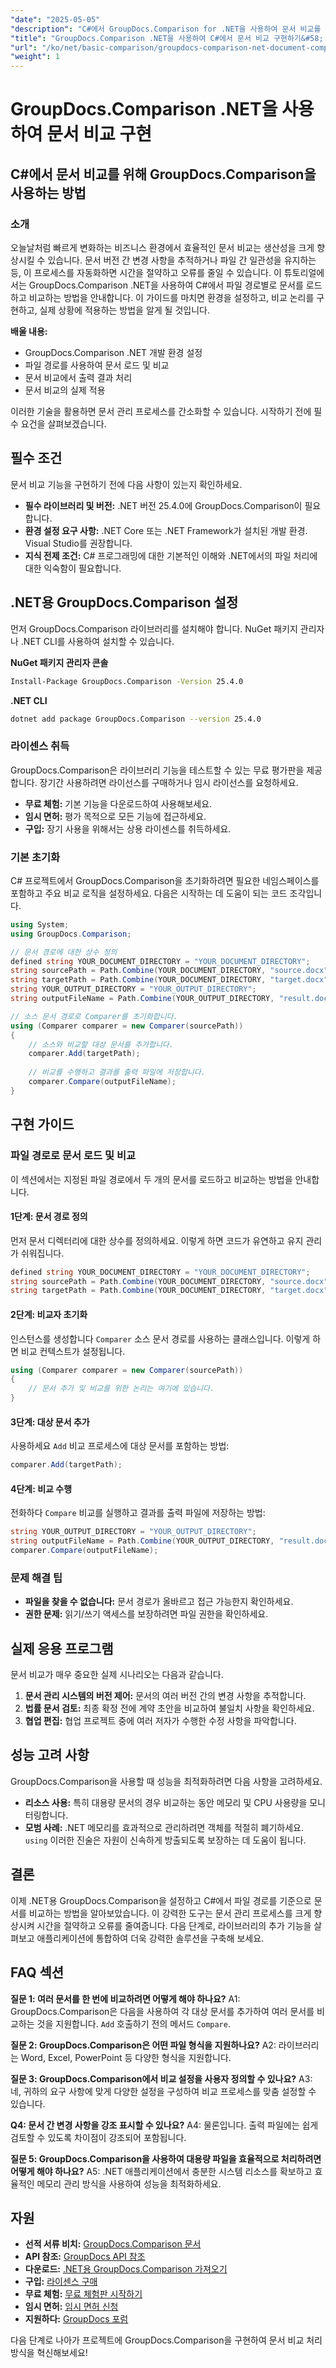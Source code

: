 ```yaml
---
"date": "2025-05-05"
"description": "C#에서 GroupDocs.Comparison for .NET을 사용하여 문서 비교를 구현하는 방법을 알아보세요. 문서 관리 프로세스를 간소화하고 시간을 절약하세요."
"title": "GroupDocs.Comparison .NET을 사용하여 C#에서 문서 비교 구현하기&#58; 단계별 가이드"
"url": "/ko/net/basic-comparison/groupdocs-comparison-net-document-comparison-csharp/"
"weight": 1
---
```


# GroupDocs.Comparison .NET을 사용하여 문서 비교 구현

## C#에서 문서 비교를 위해 GroupDocs.Comparison을 사용하는 방법 

### 소개

오늘날처럼 빠르게 변화하는 비즈니스 환경에서 효율적인 문서 비교는 생산성을 크게 향상시킬 수 있습니다. 문서 버전 간 변경 사항을 추적하거나 파일 간 일관성을 유지하는 등, 이 프로세스를 자동화하면 시간을 절약하고 오류를 줄일 수 있습니다. 이 튜토리얼에서는 GroupDocs.Comparison .NET을 사용하여 C#에서 파일 경로별로 문서를 로드하고 비교하는 방법을 안내합니다. 이 가이드를 마치면 환경을 설정하고, 비교 논리를 구현하고, 실제 상황에 적용하는 방법을 알게 될 것입니다.

**배울 내용:**
- GroupDocs.Comparison .NET 개발 환경 설정
- 파일 경로를 사용하여 문서 로드 및 비교
- 문서 비교에서 출력 결과 처리
- 문서 비교의 실제 적용

이러한 기술을 활용하면 문서 관리 프로세스를 간소화할 수 있습니다. 시작하기 전에 필수 요건을 살펴보겠습니다.

## 필수 조건

문서 비교 기능을 구현하기 전에 다음 사항이 있는지 확인하세요.

- **필수 라이브러리 및 버전:** .NET 버전 25.4.0에 GroupDocs.Comparison이 필요합니다.
- **환경 설정 요구 사항:** .NET Core 또는 .NET Framework가 설치된 개발 환경. Visual Studio를 권장합니다.
- **지식 전제 조건:** C# 프로그래밍에 대한 기본적인 이해와 .NET에서의 파일 처리에 대한 익숙함이 필요합니다.

## .NET용 GroupDocs.Comparison 설정

먼저 GroupDocs.Comparison 라이브러리를 설치해야 합니다. NuGet 패키지 관리자나 .NET CLI를 사용하여 설치할 수 있습니다.

**NuGet 패키지 관리자 콘솔**
```bash
Install-Package GroupDocs.Comparison -Version 25.4.0
```

**.NET CLI**
```bash
dotnet add package GroupDocs.Comparison --version 25.4.0
```

### 라이센스 취득

GroupDocs.Comparison은 라이브러리 기능을 테스트할 수 있는 무료 평가판을 제공합니다. 장기간 사용하려면 라이선스를 구매하거나 임시 라이선스를 요청하세요.

- **무료 체험:** 기본 기능을 다운로드하여 사용해보세요.
- **임시 면허:** 평가 목적으로 모든 기능에 접근하세요.
- **구입:** 장기 사용을 위해서는 상용 라이센스를 취득하세요.

### 기본 초기화

C# 프로젝트에서 GroupDocs.Comparison을 초기화하려면 필요한 네임스페이스를 포함하고 주요 비교 로직을 설정하세요. 다음은 시작하는 데 도움이 되는 코드 조각입니다.

```csharp
using System;
using GroupDocs.Comparison;

// 문서 경로에 대한 상수 정의
defined string YOUR_DOCUMENT_DIRECTORY = "YOUR_DOCUMENT_DIRECTORY";
string sourcePath = Path.Combine(YOUR_DOCUMENT_DIRECTORY, "source.docx");
string targetPath = Path.Combine(YOUR_DOCUMENT_DIRECTORY, "target.docx");
string YOUR_OUTPUT_DIRECTORY = "YOUR_OUTPUT_DIRECTORY";
string outputFileName = Path.Combine(YOUR_OUTPUT_DIRECTORY, "result.docx");

// 소스 문서 경로로 Comparer를 초기화합니다.
using (Comparer comparer = new Comparer(sourcePath))
{
    // 소스와 비교할 대상 문서를 추가합니다.
    comparer.Add(targetPath);
    
    // 비교를 수행하고 결과를 출력 파일에 저장합니다.
    comparer.Compare(outputFileName);
}
```

## 구현 가이드

### 파일 경로로 문서 로드 및 비교

이 섹션에서는 지정된 파일 경로에서 두 개의 문서를 로드하고 비교하는 방법을 안내합니다.

#### 1단계: 문서 경로 정의

먼저 문서 디렉터리에 대한 상수를 정의하세요. 이렇게 하면 코드가 유연하고 유지 관리가 쉬워집니다.

```csharp
defined string YOUR_DOCUMENT_DIRECTORY = "YOUR_DOCUMENT_DIRECTORY";
string sourcePath = Path.Combine(YOUR_DOCUMENT_DIRECTORY, "source.docx");
string targetPath = Path.Combine(YOUR_DOCUMENT_DIRECTORY, "target.docx");
```

#### 2단계: 비교자 초기화

인스턴스를 생성합니다 `Comparer` 소스 문서 경로를 사용하는 클래스입니다. 이렇게 하면 비교 컨텍스트가 설정됩니다.

```csharp
using (Comparer comparer = new Comparer(sourcePath))
{
    // 문서 추가 및 비교를 위한 논리는 여기에 있습니다.
}
```

#### 3단계: 대상 문서 추가

사용하세요 `Add` 비교 프로세스에 대상 문서를 포함하는 방법:

```csharp
comparer.Add(targetPath);
```

#### 4단계: 비교 수행

전화하다 `Compare` 비교를 실행하고 결과를 출력 파일에 저장하는 방법:

```csharp
string YOUR_OUTPUT_DIRECTORY = "YOUR_OUTPUT_DIRECTORY";
string outputFileName = Path.Combine(YOUR_OUTPUT_DIRECTORY, "result.docx");
comparer.Compare(outputFileName);
```

### 문제 해결 팁
- **파일을 찾을 수 없습니다:** 문서 경로가 올바르고 접근 가능한지 확인하세요.
- **권한 문제:** 읽기/쓰기 액세스를 보장하려면 파일 권한을 확인하세요.

## 실제 응용 프로그램

문서 비교가 매우 중요한 실제 시나리오는 다음과 같습니다.
1. **문서 관리 시스템의 버전 제어:** 문서의 여러 버전 간의 변경 사항을 추적합니다.
2. **법률 문서 검토:** 최종 확정 전에 계약 초안을 비교하여 불일치 사항을 확인하세요.
3. **협업 편집:** 협업 프로젝트 중에 여러 저자가 수행한 수정 사항을 파악합니다.

## 성능 고려 사항

GroupDocs.Comparison을 사용할 때 성능을 최적화하려면 다음 사항을 고려하세요.
- **리소스 사용:** 특히 대용량 문서의 경우 비교하는 동안 메모리 및 CPU 사용량을 모니터링합니다.
- **모범 사례:** .NET 메모리를 효과적으로 관리하려면 객체를 적절히 폐기하세요. `using` 이러한 진술은 자원이 신속하게 방출되도록 보장하는 데 도움이 됩니다.

## 결론

이제 .NET용 GroupDocs.Comparison을 설정하고 C#에서 파일 경로를 기준으로 문서를 비교하는 방법을 알아보았습니다. 이 강력한 도구는 문서 관리 프로세스를 크게 향상시켜 시간을 절약하고 오류를 줄여줍니다. 다음 단계로, 라이브러리의 추가 기능을 살펴보고 애플리케이션에 통합하여 더욱 강력한 솔루션을 구축해 보세요.

## FAQ 섹션

**질문 1: 여러 문서를 한 번에 비교하려면 어떻게 해야 하나요?**
A1: GroupDocs.Comparison은 다음을 사용하여 각 대상 문서를 추가하여 여러 문서를 비교하는 것을 지원합니다. `Add` 호출하기 전의 메서드 `Compare`.

**질문 2: GroupDocs.Comparison은 어떤 파일 형식을 지원하나요?**
A2: 라이브러리는 Word, Excel, PowerPoint 등 다양한 형식을 지원합니다.

**질문 3: GroupDocs.Comparison에서 비교 설정을 사용자 정의할 수 있나요?**
A3: 네, 귀하의 요구 사항에 맞게 다양한 설정을 구성하여 비교 프로세스를 맞춤 설정할 수 있습니다.

**Q4: 문서 간 변경 사항을 강조 표시할 수 있나요?**
A4: 물론입니다. 출력 파일에는 쉽게 검토할 수 있도록 차이점이 강조되어 포함됩니다.

**질문 5: GroupDocs.Comparison을 사용하여 대용량 파일을 효율적으로 처리하려면 어떻게 해야 하나요?**
A5: .NET 애플리케이션에서 충분한 시스템 리소스를 확보하고 효율적인 메모리 관리 방식을 사용하여 성능을 최적화하세요.

## 자원
- **선적 서류 비치:** [GroupDocs.Comparison 문서](https://docs.groupdocs.com/comparison/net/)
- **API 참조:** [GroupDocs API 참조](https://reference.groupdocs.com/comparison/net/)
- **다운로드:** [.NET용 GroupDocs.Comparison 가져오기](https://releases.groupdocs.com/comparison/net/)
- **구입:** [라이센스 구매](https://purchase.groupdocs.com/buy)
- **무료 체험:** [무료 체험판 시작하기](https://releases.groupdocs.com/comparison/net/)
- **임시 면허:** [임시 면허 신청](https://purchase.groupdocs.com/temporary-license/)
- **지원하다:** [GroupDocs 포럼](https://forum.groupdocs.com/c/comparison/)

다음 단계로 나아가 프로젝트에 GroupDocs.Comparison을 구현하여 문서 비교 처리 방식을 혁신해보세요!